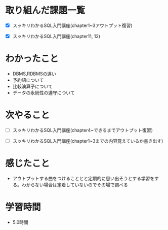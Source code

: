 # 取り組んだ課題一覧

- [x] スッキリわかるSQL入門講座(chapter1~3アウトプット復習)

- [x] スッキリわかるSQL入門講座(chapter11, 12)

# わかったこと

- DBMS,RDBMSの違い
- 予約語について
- 比較演算子について
- データの永続性の遵守について

# 次やること

- [ ] スッキリわかるSQL入門講座(chapter4~できるまでアウトプット復習)

- [ ] スッキリわかるSQL入門講座(chapter1~3までの内容覚えているか書き出す)


# 感じたこと

- アウトプットする曲をつけることとと定期的に思い出そうとする学習をする。わからない場合は定着していないのでその場で調べる

# 学習時間

- 5.0時間